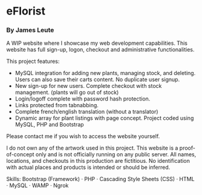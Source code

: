# eFlorist

### By James Leute

A WIP website where I showcase my web development capabilities. This website has full sign-up, logon, checkout and administrative functionalities. 

This project features:
- MySQL integration for adding new plants, managing stock, and deleting. Users can also save their carts content. No duplicate user signup. 
- New sign-up for new users. Complete checkout with stock management. (plants will go out of stock)
- Login/logoff complete with password hash protection.
- Links protected from tabnabbing. 
- Complete french/english translation (without a translator)
- Dynamic array for plant listings with page concept. 
Project coded using MySQL, PHP and Bootstrap

Please contact me if you wish to access the website yourself.

I do not own any of the artwork used in this project. This website is a proof-of-concept only and is not officially running on any public server.
All names, locations, and checkouts in this production are fictitious. No identification with actual places and products is intended or should be inferred.

Skills: Bootstrap (Framework) · PHP · Cascading Style Sheets (CSS) · HTML · MySQL · WAMP · Ngrok
